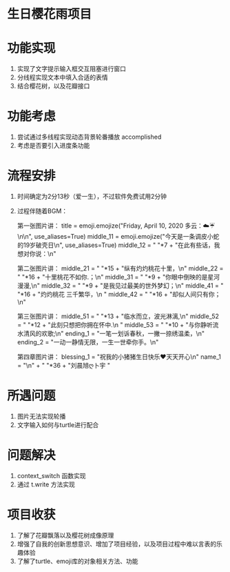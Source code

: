 # 生日樱花雨项目

# 功能实现
1. 实现了文字提示输入框交互阻塞进行窗口
2. 分线程实现文本中填入合适的表情
3. 结合樱花树，以及花瓣接口

# 功能考虑
1. 尝试通过多线程实现动态背景轮番播放  accomplished
2. 考虑是否要引入进度条功能

# 流程安排
1. 时间确定为2分13秒（爱一生），不过软件免费试用2分钟
2. 过程伴随着BGM：

   第一张图片讲：
    title = emoji.emojize("Friday, April 10, 2020         多云：:cloud::umbrella:\n\n", use_aliases=True)
    middle_11 = emoji.emojize("今天是一条调皮小蛇的19岁破壳日\n", use_aliases=True)
    middle_12 = " "*7 + "在此有些话，我想对你说：\n"
    
   第二张图片讲：
    middle_21 = " "*15 + "纵有灼灼桃花十里，\n"
    middle_22 = " "*16 + "十里桃花不如你.；\n"
    middle_31 = " "*9 + "你眼中倒映的是星河漫漫,\n"
    middle_32 = " "*9 + "是我见过最美的世外梦幻；\n"
    middle_41 = " "*16 + "灼灼桃花  三千繁华，\n "
    middle_42 = " "*16 + "却似人间只有你；\n"
    
   第三张图片讲：
    middle_51 = " "*13 + "临水而立，波光淋漓,\n"
    middle_52 = " "*12 + "此刻只想把你拥在怀中.\n "
    middle_53 = " "*10 + "与你静听流水清风的欢歌;\n"
    ending_1 = "一笔一划诉春秋，一撇一捺绣温柔，\n"
    ending_2 = "一动一静情无限，一生一世牵你手。\n"
   
   第四章图片讲：
    blessing_1 = "祝我的小猪猪生日快乐❤天天开心\n"
    name_1 = "\n" + " "*36 + "刘晨旭ღ卜宇 "

# 所遇问题
1. 图片无法实现轮播 
2. 文字输入如何与turtle进行配合

# 问题解决
1. context_switch 函数实现
2. 通过 t.write 方法实现

# 项目收获
1. 了解了花瓣飘落以及樱花树成像原理
2. 增强了自我的创新思想意识、增加了项目经验，以及项目过程中难以言表的乐趣体验
3. 了解了turtle、emoji库的对象相关方法、功能